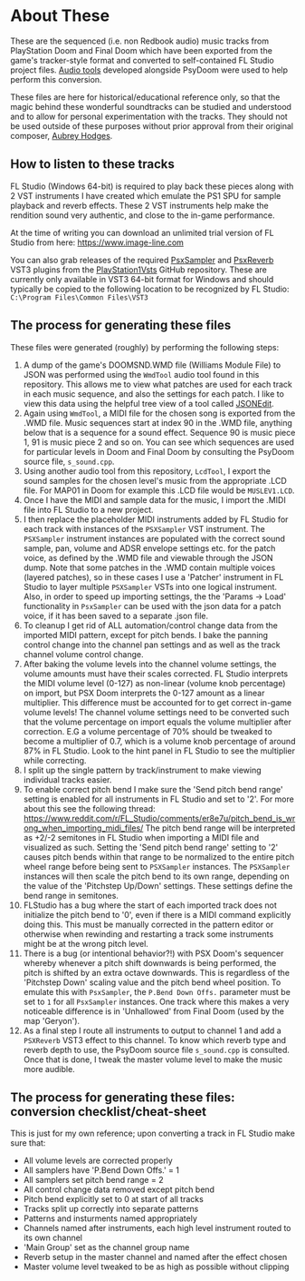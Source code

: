# About These
These are the sequenced (i.e. non Redbook audio) music tracks from PlayStation Doom and Final Doom which have been exported from the game's tracker-style format and converted to self-contained FL Studio project files. [Audio tools](https://github.com/BodbDearg/PsyDoom/tree/master/tools/audio) developed alongside PsyDoom were used to help perform this conversion.

These files are here for historical/educational reference only, so that the magic behind these wonderful soundtracks can be studied and understood and to allow for personal experimentation with the tracks. They should not be used outside of these purposes without prior approval from their original composer, [Aubrey Hodges](http://www.aubreyhodges.com).

## How to listen to these tracks
FL Studio (Windows 64-bit) is required to play back these pieces along with 2 VST instruments I have created which emulate the PS1 SPU for sample playback and reverb effects. These 2 VST instruments help make the rendition sound very authentic, and close to the in-game performance.

At the time of writing you can download an unlimited trial version of FL Studio from here: https://www.image-line.com

You can also grab releases of the required [PsxSampler](https://github.com/BodbDearg/PlayStation1Vsts/releases) and [PsxReverb](https://github.com/BodbDearg/PlayStation1Vsts/releases) VST3 plugins from the [PlayStation1Vsts](https://github.com/BodbDearg/PlayStation1Vsts/releases) GitHub repository. These are currently only available in VST3 64-bit format for Windows and should typically be copied to the following location to be recognized by FL Studio:
`C:\Program Files\Common Files\VST3`

## The process for generating these files
These files were generated (roughly) by performing the following steps:

1. A dump of the game's DOOMSND.WMD file (Williams Module File) to JSON was performed using the `WmdTool` audio tool found in this repository. This allows me to view what patches are used for each track in each music sequence, and also the settings for each patch. I like to view this data using the helpful tree view of a tool called [JSONEdit](http://tomeko.net/software/JSONedit/).
2. Again using `WmdTool`, a MIDI file for the chosen song is exported from the .WMD file. Music sequences start at index 90 in the .WMD file, anything below that is a sequence for a sound effect. Sequence 90 is music piece 1, 91 is music piece 2 and so on. You can see which sequences are used for particular levels in Doom and Final Doom by consulting the PsyDoom source file, `s_sound.cpp`.
3. Using another audio tool from this repository, `LcdTool`, I export the sound samples for the chosen level's music from the appropriate .LCD file. For MAP01 in Doom for example this .LCD file would be `MUSLEV1.LCD`.
4. Once I have the MIDI and sample data for the music, I import the .MIDI file into FL Studio to a new project.
5. I then replace the placeholder MIDI instruments added by FL Studio for each track with instances of the `PSXSampler` VST instrument. The `PSXSampler` instrument instances are populated with the correct sound sample, pan, volume and ADSR envelope settings etc. for the patch voice, as defined by the .WMD file and viewable through the JSON dump. Note that some patches in the .WMD contain multiple voices (layered patches), so in these cases I use a 'Patcher' instrument in FL Studio to layer multiple `PSXSampler` VSTs into one logical instrument. Also, in order to speed up importing settings, the the 'Params -> Load' functionality in `PsxSampler` can be used with the json data for a patch voice, if it has been saved to a separate .json file.
6. To cleanup I get rid of ALL automation/control change data from the imported MIDI pattern, except for pitch bends. I bake the panning control change into the channel pan settings and as well as the track channel volume control change.
7. After baking the volume levels into the channel volume settings, the volume amounts must have their scales corrected. FL Studio interprets the MIDI volume level (0-127) as non-linear (volume knob percentage) on import, but PSX Doom interprets the 0-127 amount as a linear multiplier. This difference must be accounted for to get correct in-game volume levels! The channel volume settings need to be converted such that the volume percentage on import equals the volume multiplier after correction. E.G a volume percentage of 70% should be tweaked to become a multiplier of 0.7, which is a volume knob percentage of around 87% in FL Studio. Look to the hint panel in FL Studio to see the multiplier while correcting.
8. I split up the single pattern by track/instrument to make viewing individual tracks easier.
9. To enable correct pitch bend I make sure the 'Send pitch bend range' setting is enabled for all instruments in FL Studio and set to '2'. For more about this see the following thread: https://www.reddit.com/r/FL_Studio/comments/er8e7u/pitch_bend_is_wrong_when_importing_midi_files/
The pitch bend range will be interpreted as +2/-2 semitones in FL Studio when importing a MIDI file and visualized as such. Setting the 'Send pitch bend range' setting to '2' causes pitch bends within that range to be normalized to the entire pitch wheel range before being sent to `PSXSampler` instances. The `PSXSampler` instances will then scale the pitch bend to its own range, depending on the value of the 'Pitchstep Up/Down' settings. These settings define the bend range in semitones.
10. FLStudio has a bug where the start of each imported track does not initialize the pitch bend to '0', even if there is a MIDI command explicitly doing this. This must be manually corrected in the pattern editor or otherwise when rewinding and restarting a track some instruments might be at the wrong pitch level.
11. There is a bug (or intentional behavior?!) with PSX Doom's sequencer whereby whenever a pitch shift downwards is being performed, the pitch is shifted by an extra octave downwards. This is regardless of the 'Pitchstep Down' scaling value and the pitch bend wheel position. To emulate this with `PsxSampler`, the `P.Bend Down Offs.` parameter must be set to `1` for all `PsxSampler` instances. One track where this makes a very noticeable difference is in 'Unhallowed' from Final Doom (used by the map 'Geryon').
12. As a final step I route all instruments to output to channel 1 and add a `PSXReverb` VST3 effect to this channel. To know which reverb type and reverb depth to use, the PsyDoom source file `s_sound.cpp` is consulted. Once that is done, I tweak the master volume level to make the music more audible.

## The process for generating these files: conversion checklist/cheat-sheet
This is just for my own reference; upon converting a track in FL Studio make sure that:
- All volume levels are corrected properly
- All samplers have 'P.Bend Down Offs.' = 1
- All samplers set pitch bend range = 2
- All control change data removed except pitch bend
- Pitch bend explicitly set to 0 at start of all tracks
- Tracks split up correctly into separate patterns
- Patterns and insturments named appropriately
- Channels named after instruments, each high level instrument routed to its own channel
- 'Main Group' set as the channel group name
- Reverb setup in the master channel and named after the effect chosen
- Master volume level tweaked to be as high as possible without clipping
